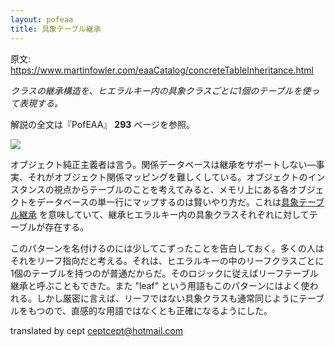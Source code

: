 ```yaml
---
layout: pofeaa
title: 具象テーブル継承
---
```


原文: <https://www.martinfowler.com/eaaCatalog/concreteTableInheritance.html>


*クラスの継承構造を、ヒエラルキー内の具象クラスごとに1個のテーブルを使って表現する。*

解説の全文は『PofEAA』 **293** ページを参照。

![](https://www.martinfowler.com/eaaCatalog/leafInheritanceTableSketch.gif)


オブジェクト純正主義者は言う。関係データベースは継承をサポートしない—事実、それがオブジェクト関係マッピングを難しくしている。オブジェクトのインスタンスの視点からテーブルのことを考えてみると、メモリ上にある各オブジェクトをデータベースの単一行にマップするのは賢いやり方だ。これは[具象テーブル継承](../ConcreteTableInheritance) を意味していて、継承ヒエラルキー内の具象クラスそれぞれに対してテーブルが存在する。



このパターンを名付けるのには少してこずったことを告白しておく。多くの人はそれをリーフ指向だと考える。それは、ヒエラルキーの中のリーフクラスごとに1個のテーブルを持つのが普通だからだ。そのロジックに従えばリーフテーブル継承と呼ぶこともできた。また "leaf" という用語もこのパターンにはよく使われる。しかし厳密に言えば、リーフではない具象クラスも通常同じようにテーブルをもつので、直感的な用語ではなくとも正確になるようにした。

translated by cept <ceptcept@hotmail.com>
